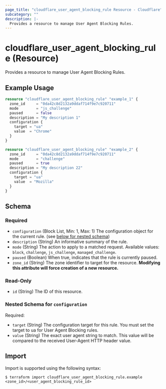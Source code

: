 ```yaml
---
page_title: "cloudflare_user_agent_blocking_rule Resource - Cloudflare"
subcategory: ""
description: |-
  Provides a resource to manage User Agent Blocking Rules.
---
```


# cloudflare_user_agent_blocking_rule (Resource)

Provides a resource to manage User Agent Blocking Rules.

## Example Usage

```terraform
resource "cloudflare_user_agent_blocking_rule" "example_1" {
  zone_id     = "0da42c8d2132a9ddaf714f9e7c920711"
  mode        = "js_challenge"
  paused      = false
  description = "My description 1"
  configuration {
    target = "ua"
    value  = "Chrome"
  }
}

resource "cloudflare_user_agent_blocking_rule" "example_2" {
  zone_id     = "0da42c8d2132a9ddaf714f9e7c920711"
  mode        = "challenge"
  paused      = true
  description = "My description 22"
  configuration {
    target = "ua"
    value  = "Mozilla"
  }
}
```
<!-- schema generated by tfplugindocs -->
## Schema

### Required

- `configuration` (Block List, Min: 1, Max: 1) The configuration object for the current rule. (see [below for nested schema](#nestedblock--configuration))
- `description` (String) An informative summary of the rule.
- `mode` (String) The action to apply to a matched request. Available values: `block`, `challenge`, `js_challenge`, `managed_challenge`.
- `paused` (Boolean) When true, indicates that the rule is currently paused.
- `zone_id` (String) The zone identifier to target for the resource. **Modifying this attribute will force creation of a new resource.**

### Read-Only

- `id` (String) The ID of this resource.

<a id="nestedblock--configuration"></a>
### Nested Schema for `configuration`

Required:

- `target` (String) The configuration target for this rule. You must set the target to ua for User Agent Blocking rules.
- `value` (String) The exact user agent string to match. This value will be compared to the received User-Agent HTTP header value.

## Import

Import is supported using the following syntax:

```shell
$ terraform import cloudflare_user_agent_blocking_rule.example <zone_id>/<user_agent_blocking_rule_id>
```
